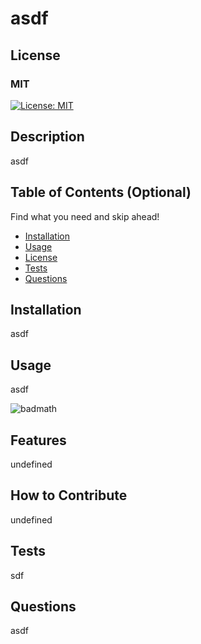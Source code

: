# asdf 
  
  ## License
  ### MIT
  [![License: MIT](https://img.shields.io/badge/License-MIT-yellow.svg)](https://opensource.org/licenses/MIT)

  ## Description
 asdf

  ## Table of Contents (Optional)

  Find what you need and skip ahead!

  - [Installation](#installation)
  - [Usage](#usage)
  - [License](#license)
  - [Tests](#tests)
  - [Questions](#questions)

  ## Installation
  asdf

  ## Usage
  asdf
  
  ![badmath](https://img.shields.io/github/languages/top/nielsenjared/badmath)

  ## Features
  undefined

  ## How to Contribute
  undefined

  ## Tests
  sdf

  ## Questions 
  asdf
